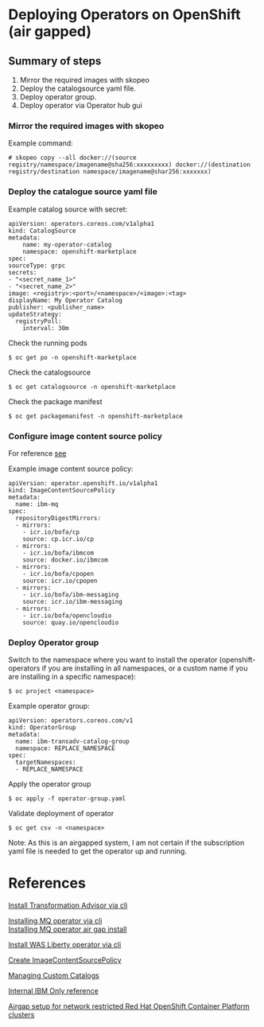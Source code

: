 # Deploying Operators on OpenShift (air gapped)

## Summary of steps

1. Mirror the required images with skopeo
2. Deploy the catalogsource yaml file.
3. Deploy operator group.
4. Deploy operator via Operator hub gui

### Mirror the required images with skopeo
Example command:
        
    # skopeo copy --all docker://(source registry/namespace/imagename@sha256:xxxxxxxxx) docker://(destination registry/destination namespace/imagename@shar256:xxxxxxx)

### Deploy the catalogue source yaml file
Example catalog source with secret:

    apiVersion: operators.coreos.com/v1alpha1
    kind: CatalogSource
    metadata:
        name: my-operator-catalog
        namespace: openshift-marketplace
    spec:
    sourceType: grpc
    secrets: 
    - "<secret_name_1>"
    - "<secret_name_2>"
    image: <registry>:<port>/<namespace>/<image>:<tag>
    displayName: My Operator Catalog
    publisher: <publisher_name>
    updateStrategy:
      registryPoll:
        interval: 30m

Check the running pods

    $ oc get po -n openshift-marketplace

Check the catalogsource

    $ oc get catalogsource -n openshift-marketplace

Check the package manifest

    $ oc get packagemanifest -n openshift-marketplace


### Configure image content source policy
For reference [see](https://www.ibm.com/docs/en/scalecontainernative?topic=appendix-airgap-setup-network-restricted-red-hat-openshift-container-platform-clusters)

Example image content source policy:
```
apiVersion: operator.openshift.io/v1alpha1
kind: ImageContentSourcePolicy
metadata:
  name: ibm-mq
spec:
  repositoryDigestMirrors:
  - mirrors:
    - icr.io/bofa/cp
    source: cp.icr.io/cp
  - mirrors:
    - icr.io/bofa/ibmcom
    source: docker.io/ibmcom
  - mirrors:
    - icr.io/bofa/cpopen
    source: icr.io/cpopen
  - mirrors:
    - icr.io/bofa/ibm-messaging
    source: icr.io/ibm-messaging
  - mirrors:
    - icr.io/bofa/opencloudio
    source: quay.io/opencloudio
```

### Deploy Operator group
Switch to the namespace where you want to install the operator (openshift-operators if you are installing in all namespaces, or a custom name if you are installing in a specific namespace):

    $ oc project <namespace>

Example operator group:

    apiVersion: operators.coreos.com/v1
    kind: OperatorGroup
    metadata:
      name: ibm-transadv-catalog-group
      namespace: REPLACE_NAMESPACE
    spec:
      targetNamespaces:
      - REPLACE_NAMESPACE

Apply the operator group
```
$ oc apply -f operator-group.yaml
```

Validate deployment of operator

    $ oc get csv -n <namespace>

Note: As this is an airgapped system, I am not certain if the subscription yaml file is needed to get the operator up and running.
# References 

[Install Transformation Advisor via cli](https://www.ibm.com/docs/en/cta?topic=ocp-air-gap-install)

[Installing MQ operator via cli](https://www.ibm.com/docs/en/ibm-mq/9.2?topic=iumorho-installing-mq-operator-using-red-hat-openshift-cli)  <br>
[Installing MQ operator air gap install](https://www.ibm.com/docs/en/ibm-mq/9.3?topic=openshift-installing-mq-operator-in-airgap-environment#ctr_installing_airgap__invdload)

[Install WAS Liberty operator via cli](https://www.ibm.com/docs/en/was-liberty/core?topic=operators-installing-openshift-cli)

[Create ImageContentSourcePolicy](https://www.ibm.com/docs/en/scalecontainernative?topic=appendix-airgap-setup-network-restricted-red-hat-openshift-container-platform-clusters)

[Managing Custom Catalogs](https://docs.openshift.com/container-platform/4.9/operators/admin/olm-managing-custom-catalogs.html)

[Internal IBM Only reference](https://ibmdocs-test.mybluemix.net/docs/en/SSGT7J_22.2_test?topic=operators-installing-using-cli)

[Airgap setup for network restricted Red Hat OpenShift Container Platform clusters](https://www.ibm.com/docs/en/scalecontainernative?topic=appendix-airgap-setup-network-restricted-red-hat-openshift-container-platform-clusters)